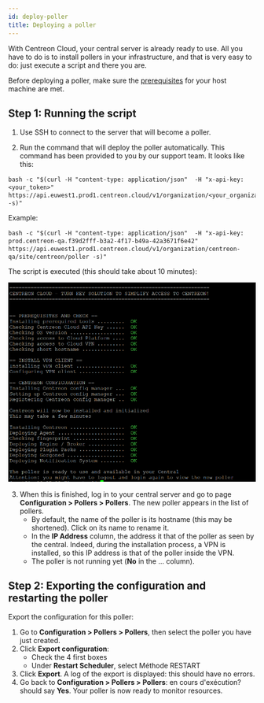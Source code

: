 ```yaml
---
id: deploy-poller
title: Deploying a poller
---
```


With Centreon Cloud, your central server is already ready to use. All you have to do is to install pollers in your infrastructure, and that is very easy to do: just execute a script and there you are.

Before deploying a poller, make sure the [prerequisites](../cloud-prerequisites) for your host machine are met.

## Step 1: Running the script

1. Use SSH to connect to the server that will become a poller. 

2. Run the command that will deploy the poller automatically. This command has been provided to you by our support team. It looks like this:

  ```shell
  bash -c "$(curl -H "content-type: application/json"  -H "x-api-key: <your_token>"  https://api.euwest1.prod1.centreon.cloud/v1/organization/<your_organization_code>/site/centreon/poller -s)"
  ```

  Example: 
  
  ```shell
  bash -c "$(curl -H "content-type: application/json"  -H "x-api-key: prod.centreon-qa.f39d2fff-b3a2-4f17-b49a-42a3671f6e42"  https://api.euwest1.prod1.centreon.cloud/v1/organization/centreon-qa/site/centreon/poller -s)"
  ```

  The script is executed (this should take about 10 minutes):

  ![image](../assets/script2.png)

3. When this is finished, log in to your central server and go to page **Configuration > Pollers > Pollers**. The new poller appears in the list of pollers.
   * By default, the name of the poller is its hostname (this may be shortened). Click on its name to rename it.
   * In the **IP Address** column, the address it that of the poller as seen by the central. Indeed, during the installation process, a VPN is installed, so this IP address is that of the poller inside the VPN.
   * The poller is not running yet (**No** in the ... column).

## Step 2: Exporting the configuration and restarting the poller

Export the configuration for this poller: 
1. Go to **Configuration > Pollers > Pollers**, then select the poller you have just created. 
2. Click **Export configuration**:
   * Check the 4 first boxes
   * Under **Restart Scheduler**, select Méthode RESTART
3. Click **Export**. A log of the export is displayed: this should have no errors.
4. Go back to **Configuration > Pollers > Pollers**: en cours d'exécution? should say **Yes**. Your poller is now ready to monitor resources.
